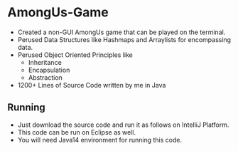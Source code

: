 # AmongUs-Game
 - Created a non-GUI AmongUs game that can be played on the terminal. 
 - Perused Data Structures like Hashmaps and Arraylists for encompassing data.
 - Perused Object Oriented Principles like
   - Inheritance
   - Encapsulation
   - Abstraction 
- 1200+ Lines of Source Code written by me in Java

## Running 
- Just download the source code and run it as follows on IntelliJ Platform. 
- This code can be run on Eclipse as well. 
- You will need Java14 environment for running this code.
